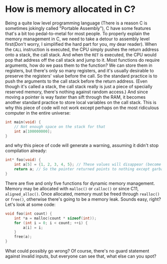 # How is memory allocated in C?
Being a quite low level programming language (There is a reason C is sometimes jokingly called "Portable Assembly"), C have some features that's a bit too pedal-to-metal for most people. To properly explain the memory management in C, we need to take a detour to assembly level first(Don't worry, I simplified the hard part for you, my dear reader).
When the `CALL` instruction is executed, the CPU simply pushes the return address onto a stack, the call stack. And when the `RET` is executed, the CPU would pop that address off the call stack and jump to it. Most functions do require arguments, how do we pass them to the function? We can store them in registers, but there's only so many registers, and it's usually desirable to preserve the registers' value before the call.
So the standard practice is to push the arguments to the call stack before the return address. (Even though it's called a stack, the call stack really is just a piece of specially reserved memory, there's nothing against random access.) And since moving a pointer is way faster than sift through the RAM, it becomes another standard practice to store local variables on the call stack. This is why this piece of code will not work except perhaps on the most ridiculous computer in the entire universe:
```c
int main(void) {
    // Not enough space on the stack for that
    int a[100000000];
}
```
and why this piece of code will generate a warning, assuming it didn't stop compilation already:
```c
int* foo(void) {
    int a[5] = {1, 2, 3, 4, 5}; // These values will disappear (become freed) after the function return
    return a; // So the pointer returned points to nothing except garbage values
}
```
There are five and only five functions for dynamic memory management. Memory may be allocated with `malloc()` or `calloc()` or since C11, `aligned_alloc()`. Once allocated, memory must be freed through `realloc()` or `free()`, otherwise there's going to be a memory leak. Sounds easy, right? Let's look at some code:
```c
void foo(int count) {
    int *a = malloc(count * sizeof(int));
    for (int i = 0; i < count; ++i) {
        a[i] = i;
    }
    free(a);
}
```
What could possibly go wrong? Of course, there's no guard statement against invalid inputs, but everyone can see that, what else can you spot?
